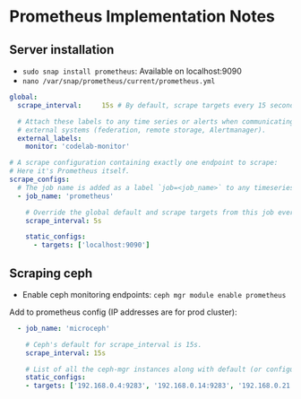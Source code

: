# Prometheus Implementation Notes

## Server installation

- `sudo snap install prometheus`: Available on localhost:9090
- `nano /var/snap/prometheus/current/prometheus.yml`

```yaml
global:
  scrape_interval:     15s # By default, scrape targets every 15 seconds.

  # Attach these labels to any time series or alerts when communicating with
  # external systems (federation, remote storage, Alertmanager).
  external_labels:
    monitor: 'codelab-monitor'

# A scrape configuration containing exactly one endpoint to scrape:
# Here it's Prometheus itself.
scrape_configs:
  # The job name is added as a label `job=<job_name>` to any timeseries scraped from this config.
  - job_name: 'prometheus'

    # Override the global default and scrape targets from this job every 5 seconds.
    scrape_interval: 5s

    static_configs:
      - targets: ['localhost:9090']
```

## Scraping ceph

- Enable ceph monitoring endpoints: `ceph mgr module enable prometheus`

Add to prometheus config (IP addresses are for prod cluster):

```yaml
  - job_name: 'microceph'

    # Ceph's default for scrape_interval is 15s.
    scrape_interval: 15s

    # List of all the ceph-mgr instances along with default (or configured) port.
    static_configs:
    - targets: ['192.168.0.4:9283', '192.168.0.14:9283', '192.168.0.21:9283']
```
